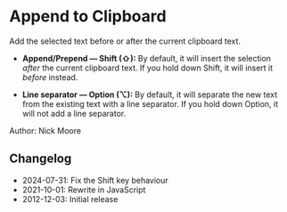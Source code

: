 # Append to Clipboard

Add the selected text before or after the current clipboard text.

- **Append/Prepend — Shift (⇧):** By default, it will insert the selection _after_ the current clipboard text. If you hold down Shift, it will insert it _before_ instead.

- **Line separator — Option (⌥):** By default, it will separate the new text from the existing text with a line separator. If you hold down Option, it will not add a line separator.

Author: Nick Moore

## Changelog

- 2024-07-31: Fix the Shift key behaviour
- 2021-10-01: Rewrite in JavaScript
- 2012-12-03: Initial release
